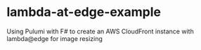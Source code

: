 # lambda-at-edge-example
Using Pulumi with F# to create an AWS CloudFront instance with lambda@edge for image resizing
